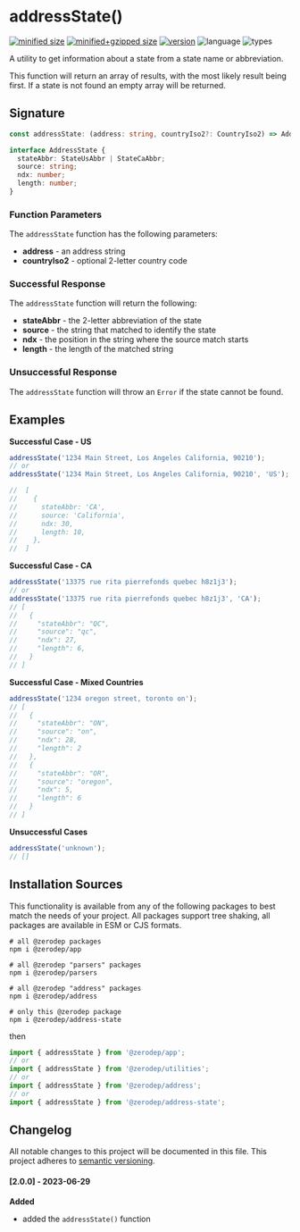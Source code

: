 # addressState()

[![minified size](https://img.shields.io/bundlephobia/min/@zerodep/address-state?style=flat-square&color=blue)](https://bundlephobia.com/package/@zerodep/address-state)
[![minified+gzipped size](https://img.shields.io/bundlephobia/minzip/@zerodep/address-state?style=flat-square&color=blue)](https://bundlephobia.com/package/@zerodep/address-state)
[![version](https://img.shields.io/npm/v/@zerodep/address-state?style=flat-square&color=blue)](https://www.npmjs.com/package/@zerodep/address-state)
![language](https://img.shields.io/badge/typescript-100%25-blue?style=flat-square)
![types](https://img.shields.io/badge/types-included-blue?style=flat-square)

A utility to get information about a state from a state name or abbreviation.

This function will return an array of results, with the most likely result being first. If a state is not found an empty array will be returned.

## Signature

```typescript
const addressState: (address: string, countryIso2?: CountryIso2) => AddressState[];

interface AddressState {
  stateAbbr: StateUsAbbr | StateCaAbbr;
  source: string;
  ndx: number;
  length: number;
}
```

### Function Parameters

The `addressState` function has the following parameters:

- **address** - an address string
- **countryIso2** - optional 2-letter country code

### Successful Response

The `addressState` function will return the following:

- **stateAbbr** - the 2-letter abbreviation of the state
- **source** - the string that matched to identify the state
- **ndx** - the position in the string where the source match starts
- **length** - the length of the matched string

### Unsuccessful Response

The `addressState` function will throw an `Error` if the state cannot be found.

## Examples

**Successful Case - US**

```javascript
addressState('1234 Main Street, Los Angeles California, 90210');
// or
addressState('1234 Main Street, Los Angeles California, 90210', 'US');

//  [
//    {
//      stateAbbr: 'CA',
//      source: 'California',
//      ndx: 30,
//      length: 10,
//    },
//  ]
```

**Successful Case - CA**

```javascript
addressState('13375 rue rita pierrefonds quebec h8z1j3');
// or
addressState('13375 rue rita pierrefonds quebec h8z1j3', 'CA');
// [
//   {
//     "stateAbbr": "QC",
//     "source": "qc",
//     "ndx": 27,
//     "length": 6,
//   }
// ]
```

**Successful Case - Mixed Countries**

```javascript
addressState('1234 oregon street, toronto on');
// [
//   {
//     "stateAbbr": "ON",
//     "source": "on",
//     "ndx": 28,
//     "length": 2
//   },
//   {
//     "stateAbbr": "OR",
//     "source": "oregon",
//     "ndx": 5,
//     "length": 6
//   }
// ]
```

**Unsuccessful Cases**

```javascript
addressState('unknown');
// []
```

## Installation Sources

This functionality is available from any of the following packages to best match the needs of your project. All packages support tree shaking, all packages are available in ESM or CJS formats.

```shell
# all @zerodep packages
npm i @zerodep/app

# all @zerodep "parsers" packages
npm i @zerodep/parsers

# all @zerodep "address" packages
npm i @zerodep/address

# only this @zerodep package
npm i @zerodep/address-state
```

then

```javascript
import { addressState } from '@zerodep/app';
// or
import { addressState } from '@zerodep/utilities';
// or
import { addressState } from '@zerodep/address';
// or
import { addressState } from '@zerodep/address-state';
```

## Changelog

All notable changes to this project will be documented in this file. This project adheres to [semantic versioning](https://semver.org/spec/v2.0.0.html).

#### [2.0.0] - 2023-06-29

**Added**

- added the `addressState()` function
